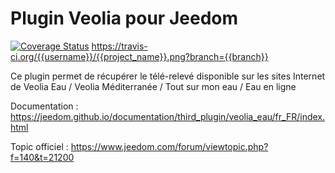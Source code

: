 # Plugin Veolia pour Jeedom

[![Coverage Status](https://coveralls.io/repos/github/rjullien/plugin-veolia_eau/badge.svg?branch=master)](https://coveralls.io/github/rjullien/plugin-veolia_eau?branch=master)
https://travis-ci.org/{{username}}/{{project_name}}.png?branch={{branch}}

Ce plugin permet de récupérer le télé-relevé disponible sur les sites Internet de Veolia Eau / Veolia Méditerranée / Tout sur mon eau / Eau en ligne


Documentation : https://jeedom.github.io/documentation/third_plugin/veolia_eau/fr_FR/index.html

Topic officiel : https://www.jeedom.com/forum/viewtopic.php?f=140&t=21200
